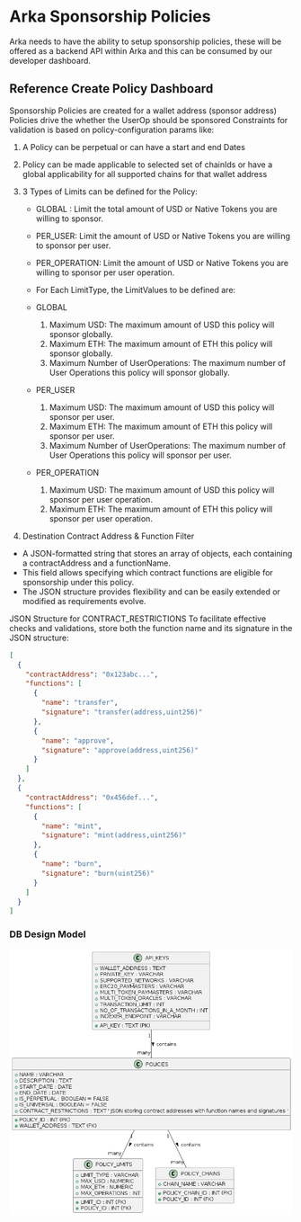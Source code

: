 # Arka Sponsorship Policies

Arka needs to have the ability to setup sponsorship policies, these will be offered as a backend API within Arka and this can be consumed by our developer dashboard.

## Reference Create Policy Dashboard

Sponsorship Policies are created for a wallet address (sponsor address)
Policies drive the whether the UserOp should be sponsored 
Constraints for validation is based on policy-configuration params like:

1. A Policy can be perpetual or can have a start and end Dates

2. Policy can be made applicable to selected set of chainIds or have a global applicability for all supported chains for that wallet address

3. 3 Types of Limits can be defined for the Policy:
   - GLOBAL : Limit the total amount of USD or Native Tokens you are willing to sponsor.
   - PER_USER: Limit the amount of USD or Native Tokens you are willing to sponsor per user.
   - PER_OPERATION: Limit the amount of USD or Native Tokens you are willing to sponsor per user operation.

   - For Each LimitType, the LimitValues to be defined are:
 
    - GLOBAL
        1. Maximum USD: The maximum amount of USD this policy will sponsor globally.
        2. Maximum ETH: The maximum amount of ETH this policy will sponsor globally.
        3. Maximum Number of UserOperations: The maximum number of User Operations this policy will sponsor globally.

    - PER_USER
        1. Maximum USD: The maximum amount of USD this policy will sponsor per user.
        2. Maximum ETH: The maximum amount of ETH this policy will sponsor per user.
        3. Maximum Number of UserOperations: The maximum number of User Operations this policy will sponsor per user.

    - PER_OPERATION
        1. Maximum USD: The maximum amount of USD this policy will sponsor per user operation.
        2. Maximum ETH: The maximum amount of ETH this policy will sponsor per user operation.

4. Destination Contract Address & Function Filter 

- A JSON-formatted string that stores an array of objects, each containing a contractAddress and a functionName. 
- This field allows specifying which contract functions are eligible for sponsorship under this policy. 
- The JSON structure provides flexibility and can be easily extended or modified as requirements evolve.

JSON Structure for CONTRACT_RESTRICTIONS
To facilitate effective checks and validations, store both the function name and its signature in the JSON structure:

```json
[
  {
    "contractAddress": "0x123abc...",
    "functions": [
      {
        "name": "transfer",
        "signature": "transfer(address,uint256)"
      },
      {
        "name": "approve",
        "signature": "approve(address,uint256)"
      }
    ]
  },
  {
    "contractAddress": "0x456def...",
    "functions": [
      {
        "name": "mint",
        "signature": "mint(address,uint256)"
      },
      {
        "name": "burn",
        "signature": "burn(uint256)"
      }
    ]
  }
]
```


### DB Design Model

![sponsorship-policies-db-design](sponsorship-policies-db-design.png)
